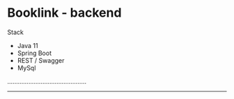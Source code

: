 # Booklink - backend

Stack
- Java 11
- Spring Boot
- REST / Swagger
- MySql

.............................................
**************************